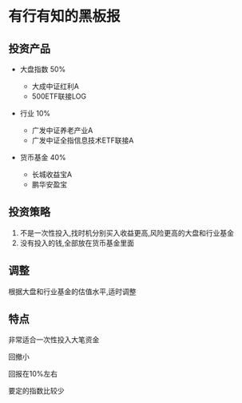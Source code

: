 # 有行有知的黑板报



## 投资产品

- 大盘指数 50%

  - 大成中证红利A
  - 500ETF联接LOG
- 行业 10%
  - 广发中证养老产业A
  - 广发中证全指信息技术ETF联接A
- 货币基金 40%

  - 长城收益宝A
  - 鹏华安盈宝



## 投资策略

1. 不是一次性投入,找时机分别买入收益更高,风险更高的大盘和行业基金
2. 没有投入的钱,全部放在货币基金里面



## 调整

根据大盘和行业基金的估值水平,适时调整



## 特点

非常适合一次性投入大笔资金

回撤小

回报在10%左右

要定的指数比较少